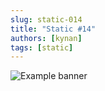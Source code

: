 ```yaml
---
slug: static-014
title: "Static #14"
authors: [kynan]
tags: [static]
---
```


![Example banner](/img/stories/static_new/014.png)
